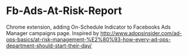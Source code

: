 Fb-Ads-At-Risk-Report
=====================

Chrome extension, adding On-Schedule Indicator to Facebooks Ads Manager campaigns page. Inspired by http://www.adopsinsider.com/ad-ops-basics/at-risk-management-%E2%80%93-how-every-ad-ops-department-should-start-their-day/

